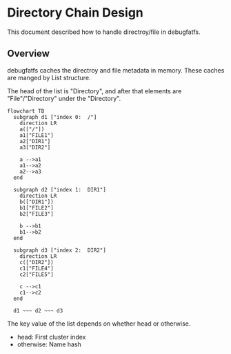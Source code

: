 # Directory Chain Design

This document described how to handle directroy/file in debugfatfs.

## Overview

debugfatfs caches the directroy and file metadata in memory.
These caches are manged by List structure.

The head of the list is "Directory",
and after that elements are "File"/"Directory" under the "Directory".

```mermaid
flowchart TB
  subgraph d1 ["index 0:  /"]
    direction LR
    a(["/"])
    a1["FILE1"]
    a2["DIR1"]
    a3["DIR2"]

    a -->a1
    a1-->a2
    a2-->a3
  end

  subgraph d2 ["index 1:  DIR1"]
    direction LR
    b(["DIR1"])
    b1["FILE2"]
    b2["FILE3"]

    b -->b1
    b1-->b2
  end

  subgraph d3 ["index 2:  DIR2"]
    direction LR
    c(["DIR2"])
    c1["FILE4"]
    c2["FILE5"]

    c -->c1
    c1-->c2
  end

  d1 ~~~ d2 ~~~ d3
```

The key value of the list depends on whether head or otherwise.

* head: First cluster index
* otherwise: Name hash

